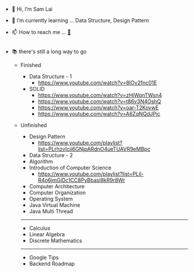 - 👋 Hi, I’m Sam Lai

- 🌱 I’m currently learning ... Data Structure, Design Pattern

- 📫 How to reach me ... [:e-mail:](mailto:samuel820523@gmail.com)

##

* 📚 there's still a long way to go

   * Finished
      * Data Structure - 1
         * https://www.youtube.com/watch?v=8IOv2fnc01E
      * SOLID
         * https://www.youtube.com/watch?v=zHiWqnTWsn4
         * https://www.youtube.com/watch?v=t86v3N4OshQ
         * https://www.youtube.com/watch?v=oar-T2KovwE
         * https://www.youtube.com/watch?v=A6ZqNQdJPjc
    
   * Unfinished
      * Design Pattern
         * https://www.youtube.com/playlist?list=PLrhzvIcii6GNjpARdnO4ueTUAVR9eMBpc
      * Data Structure - 2
      * Algorithm
      * Introduction of Computer Science
         * https://www.youtube.com/playlist?list=PLil-R4o6jmGiDc1CC8PyBbasl8kR9r8Wr
      * Computer Architecture
      * Computer Organization
      * Operating System
      * Java Virtual Machine
      * Java Multi Thread
      ---
      * Calculus
      * Linear Algebra
      * Discrete Mathematics
      ---
      * Google Tips
      * Backend Roadmap

<!---
- 👀 I’m interested in ... :video_game::books::musical_note:
- 💞️ I’m looking to collaborate on ... job! :smiley:

soranolan/soranolan is a ✨ special ✨ repository because its `README.md` (this file) appears on your GitHub profile.
You can click the Preview link to take a look at your changes.
--->
